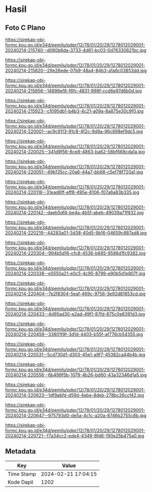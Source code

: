 # Hasil

## Foto C Plano

https://sirekap-obj-formc.kpu.go.id/e34d/pemilu/pdpr/12/78/01/20/29/1278012029001-20240214-215740--d060b6da-3733-4d61-bc03-0d76330821bc.jpg

https://sirekap-obj-formc.kpu.go.id/e34d/pemilu/pdpr/12/78/01/20/29/1278012029001-20240214-215820--29e26ede-07b9-48a4-84b3-a1a6c03853dd.jpg

https://sirekap-obj-formc.kpu.go.id/e34d/pemilu/pdpr/12/78/01/20/29/1278012029001-20240214-215856--14898ef8-f6fc-4831-998f-ccd6e97d6b0d.jpg

https://sirekap-obj-formc.kpu.go.id/e34d/pemilu/pdpr/12/78/01/20/29/1278012029001-20240214-215923--c1095db1-b4b3-4c21-a09a-8a875e30c9f0.jpg

https://sirekap-obj-formc.kpu.go.id/e34d/pemilu/pdpr/12/78/01/20/29/1278012029001-20240214-220001--ac9c9113-91c8-4f2c-9d9a-96c698ef9dc5.jpg

https://sirekap-obj-formc.kpu.go.id/e34d/pemilu/pdpr/12/78/01/20/29/1278012029001-20240214-220025--341d9f56-8ce8-4863-ba62-58bf668cda1a.jpg

https://sirekap-obj-formc.kpu.go.id/e34d/pemilu/pdpr/12/78/01/20/29/1278012029001-20240214-220051--49b135cc-20a6-44a7-bb68-c5ef78f720a1.jpg

https://sirekap-obj-formc.kpu.go.id/e34d/pemilu/pdpr/12/78/01/20/29/1278012029001-20240214-220116--31ead6ff-eff8-495e-8106-f07a6a83b335.jpg

https://sirekap-obj-formc.kpu.go.id/e34d/pemilu/pdpr/12/78/01/20/29/1278012029001-20240214-220142--daeb5df4-be4a-4b5f-abeb-49039a71f932.jpg

https://sirekap-obj-formc.kpu.go.id/e34d/pemilu/pdpr/12/78/01/20/29/1278012029001-20240214-220219--44283a01-3d38-40d5-9b16-04659c887ad8.jpg

https://sirekap-obj-formc.kpu.go.id/e34d/pemilu/pdpr/12/78/01/20/29/1278012029001-20240214-220304--994b5d16-cfc8-4536-b685-9586d1fc9382.jpg

https://sirekap-obj-formc.kpu.go.id/e34d/pemilu/pdpr/12/78/01/20/29/1278012029001-20240214-220338--e5550a21-e0c5-4c95-8799-e90b5d1e807f.jpg

https://sirekap-obj-formc.kpu.go.id/e34d/pemilu/pdpr/12/78/01/20/29/1278012029001-20240214-220404--7e2f8304-5eaf-469c-9756-3e92d81653cd.jpg

https://sirekap-obj-formc.kpu.go.id/e34d/pemilu/pdpr/12/78/01/20/29/1278012029001-20240214-220433--4d95ad30-e2ad-49f1-87fd-875c0e8391d3.jpg

https://sirekap-obj-formc.kpu.go.id/e34d/pemilu/pdpr/12/78/01/20/29/1278012029001-20240214-220459--33801f9f-3d1d-4403-b55f-af776cb54355.jpg

https://sirekap-obj-formc.kpu.go.id/e34d/pemilu/pdpr/12/78/01/20/29/1278012029001-20240214-220531--5cd730d1-d303-45e1-a9f7-45382ca44b4b.jpg

https://sirekap-obj-formc.kpu.go.id/e34d/pemilu/pdpr/12/78/01/20/29/1278012029001-20240214-220556--6b499f5b-1079-4b26-bd60-43a32346d1a5.jpg

https://sirekap-obj-formc.kpu.go.id/e34d/pemilu/pdpr/12/78/01/20/29/1278012029001-20240214-220623--1df9abfd-d59d-4ebe-8deb-278bc26ccf42.jpg

https://sirekap-obj-formc.kpu.go.id/e34d/pemilu/pdpr/12/78/01/20/29/1278012029001-20240214-220647--975793d0-de5a-4c1c-a20a-8746b2755c8b.jpg

https://sirekap-obj-formc.kpu.go.id/e34d/pemilu/pdpr/12/78/01/20/29/1278012029001-20240214-220721--f7a34cc2-ede4-4349-8fd6-190e25b475a0.jpg


## Metadata

| Key        | Value               |
| ---------- | ------------------- |
| Time Stamp | 2024-02-21 17:04:15 |
| Kode Dapil | 1202                |




